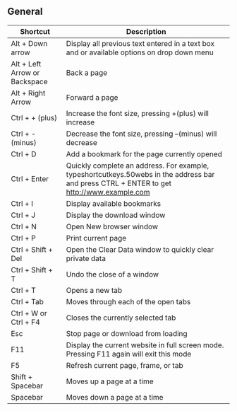 ## General
Shortcut | Description
------------ | -------------
Alt + Down arrow | Display all previous text entered in a text box and or available options on drop down menu | 
Alt + Left Arrow or Backspace | Back a page | 
Alt + Right Arrow | Forward a page | 
Ctrl + + (plus) | Increase the font size, pressing +(plus) will increase | 
Ctrl + - (minus) | Decrease the font size, pressing –(minus) will decrease | 
Ctrl + D | Add a bookmark for the page currently opened | 
Ctrl + Enter | Quickly complete an address. For example, typeshortcutkeys.50webs in the address bar and press CTRL + ENTER to get http://www.example.com | 
Ctrl + I | Display available bookmarks | 
Ctrl + J | Display the download window | 
Ctrl + N | Open New browser window | 
Ctrl + P | Print current page | 
Ctrl + Shift + Del | Open the Clear Data window to quickly clear private data | 
Ctrl + Shift + T | Undo the close of a window | 
Ctrl + T | Opens a new tab | 
Ctrl + Tab | Moves through each of the open tabs | 
Ctrl + W or Ctrl + F4 | Closes the currently selected tab | 
Esc | Stop page or download from loading | 
F11 | Display the current website in full screen mode. Pressing F11 again will exit this mode | 
F5 | Refresh current page, frame, or tab | 
Shift + Spacebar | Moves up a page at a time | 
Spacebar | Moves down a page at a time | 
